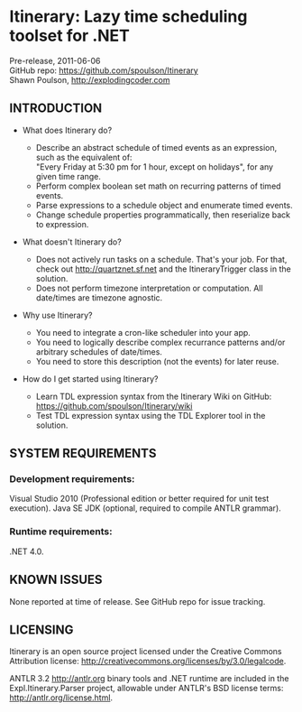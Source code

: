 Itinerary: Lazy time scheduling toolset for .NET
================================================

Pre-release, 2011-06-06  
GitHub repo: https://github.com/spoulson/Itinerary  
Shawn Poulson, http://explodingcoder.com

INTRODUCTION
------------

* What does Itinerary do?
  - Describe an abstract schedule of timed events as an expression, such as the equivalent of:  
    "Every Friday at 5:30 pm for 1 hour, except on holidays", for any given time range.
  - Perform complex boolean set math on recurring patterns of timed events.
  - Parse expressions to a schedule object and enumerate timed events.
  - Change schedule properties programmatically, then reserialize back to expression.

* What doesn't Itinerary do?
  - Does not actively run tasks on a schedule.  That's your job.
    For that, check out http://quartznet.sf.net and the ItineraryTrigger class in the solution.
  - Does not perform timezone interpretation or computation.  All date/times are timezone agnostic.

* Why use Itinerary?
  - You need to integrate a cron-like scheduler into your app.
  - You need to logically describe complex recurrance patterns and/or arbitrary schedules of date/times.
  - You need to store this description (not the events) for later reuse.

* How do I get started using Itinerary?
  - Learn TDL expression syntax from the Itinerary Wiki on GitHub:
    https://github.com/spoulson/Itinerary/wiki
  - Test TDL expression syntax using the TDL Explorer tool in the solution.

SYSTEM REQUIREMENTS
-------------------

### Development requirements:
Visual Studio 2010 (Professional edition or better required for unit test execution).
Java SE JDK (optional, required to compile ANTLR grammar).

### Runtime requirements:
.NET 4.0.

KNOWN ISSUES
------------

None reported at time of release.
See GitHub repo for issue tracking.

LICENSING
---------

Itinerary is an open source project licensed under the Creative Commons Attribution license:
http://creativecommons.org/licenses/by/3.0/legalcode.

ANTLR 3.2 http://antlr.org binary tools and .NET runtime are included in the Expl.Itinerary.Parser
project, allowable under ANTLR's BSD license terms: http://antlr.org/license.html.
